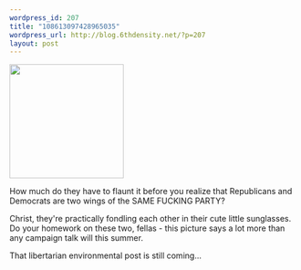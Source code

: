 ```yaml
--- 
wordpress_id: 207
title: "108613097428965035"
wordpress_url: http://blog.6thdensity.net/?p=207
layout: post
---
```

<img src="http://6thdensity.net/blog/pics/Clinton&amp;Bush.jpg" width="200"/>

How much do they have to flaunt it before you realize that Republicans and Democrats are two wings of the SAME FUCKING PARTY?

Christ, they're practically fondling each other in their cute little sunglasses.  Do your homework on these two, fellas - this picture says a lot more than any campaign talk will this summer.

That libertarian environmental post is still coming...
